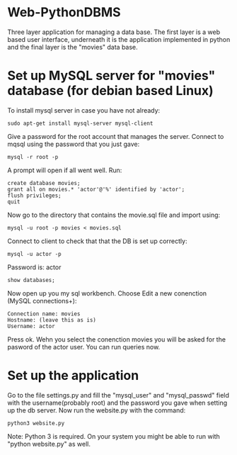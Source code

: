 # Web-PythonDBMS
Three layer application for managing a data base. The first layer is a web based user interface, underneath it is the application implemented in python and the final layer is the "movies" data base.

# Set up MySQL server for "movies" database (for debian based Linux)
To install mysql server in case you have not already:
```
sudo apt-get install mysql-server mysql-client
```
Give a password for the root account that manages the server.
Connect to mqsql using the password that you just gave:
```
mysql -r root -p
```
A prompt will open if all went well. Run:
```
create database movies;
grant all on movies.* 'actor'@'%' identified by 'actor';
flush privileges;
quit
```
Now go to the directory that contains the movie.sql file and import using:
```
mysql -u root -p movies < movies.sql
```
Connect to client to check that that the DB is set up correctly:
```
mysql -u actor -p
```
Password is: actor
```
show databases;
```
Now open up you my sql workbench. Choose Edit a new conenction (MySQL connections+):
```
Connection name: movies
Hostname: (leave this as is)
Username: actor
```
Press ok. Wehn you select the conenction movies you will be asked for the pasword of the actor user.
You can run queries now.

# Set up the application
Go to the file settings.py and fill the "mysql_user" and  "mysql_passwd" field with the username(probably root) and the password you gave when setting up the db server.
Now run the website.py with the command:
```
python3 website.py
```
Note: Python 3 is required. On your system you might be able to run with "python website.py" as well.

